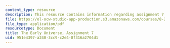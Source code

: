 ```yaml
---
content_type: resource
description: This resource contains information regarding assignment 7.
file: https://ol-ocw-studio-app-production.s3.amazonaws.com/courses/8-286-the-early-universe-fall-2013/951e4397a2403cc9c2e48f316a2704d1_MIT8_286F13_ps7.pdf
file_type: application/pdf
resourcetype: Document
title: The Early Universe, Assignment 7
uid: 951e4397-a240-3cc9-c2e4-8f316a2704d1
---
```

